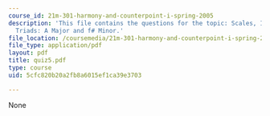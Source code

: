 ```yaml
---
course_id: 21m-301-harmony-and-counterpoint-i-spring-2005
description: 'This file contains the questions for the topic: Scales, Intervals, and
  Triads: A Major and f# Minor.'
file_location: /coursemedia/21m-301-harmony-and-counterpoint-i-spring-2005/5cfc820b20a2fb8a6015ef1ca39e3703_quiz5.pdf
file_type: application/pdf
layout: pdf
title: quiz5.pdf
type: course
uid: 5cfc820b20a2fb8a6015ef1ca39e3703

---
```

None
